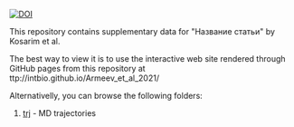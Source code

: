 [![DOI](https://zenodo.org/badge/316468775.svg)](https://zenodo.org/badge/latestdoi/316468775)

This repository contains supplementary data for 
"Название статьи" by Kosarim et al.

The best way to view it is to use the interactive web site rendered through GitHub pages from this repository at ttp://intbio.github.io/Armeev_et_al_2021/

Alternativelly, you can browse the following folders:
1. [trj](trj) - MD trajectories


